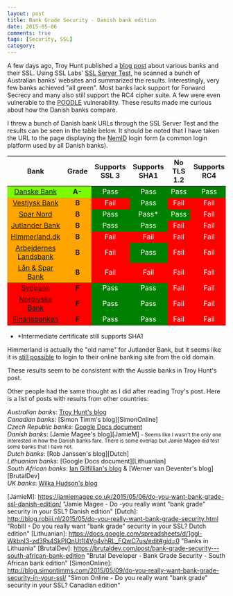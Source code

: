 ```yaml
---
layout: post
title: Bank Grade Security - Danish bank edition
date: 2015-05-06
comments: true
tags: [Security, SSL]
category: 
---
```


A few days ago, Troy Hunt published a [blog post][TroyHunt] about various banks and their SSL. Using SSL Labs' [SSL Server Test][SSLLabs], he scanned a bunch of Australian banks' websites and summarized the results. Interestingly, very few banks achieved "all green". Most banks lack support for Forward Secrecy and many also still support the RC4 cipher suite. A few were even vulnerable to the [POODLE][WikiPoodle] vulnerability. These results made me curious about how the Danish banks compare. 

I threw a bunch of Danish bank URLs through the SSL Server Test and the results can be seen in the table below. It should be noted that I have taken the URL to the page displaying the [NemID][NemId] login form (a common login platform used by all Danish banks).

<table><thead>
<tr>
<th style="text-align: center">Bank</th>
<th style="text-align: center">Grade</th>
<th style="text-align: center">Supports SSL 3</th>
<th style="text-align: center">Supports SHA1</th>
<th style="text-align: center">No TLS 1.2</th>
<th style="text-align: center">Supports RC4</th>
<th style="text-align: center">Forward Secrecy</th>
<th style="text-align: center">POODLE</th>
</tr>
</thead><tbody>
<tr>
<td style="text-align: center; background-color:lawngreen"><a href="https://www.ssllabs.com/ssltest/analyze.html?d=https%3A%2F%2Fwww.danskebank.dk" title="SSLLabs - www.danskebank.dk">Danske Bank</a></td>
<td style="text-align: center; background-color:lawngreen"><strong>A-</strong></td>
<td style="text-align: center; background-color:green; color:white">Pass</td>
<td style="text-align: center; background-color:green; color:white">Pass</td>
<td style="text-align: center; background-color:green; color:white">Pass</td>
<td style="text-align: center; background-color:green; color:white">Pass</td>
<td style="text-align: center; background-color:red; color:white">Fail</td>
<td style="text-align: center; background-color:green; color:white">Pass</td>
</tr>
<tr>
<td style="text-align: center; background-color:orange"><a href="https://www.ssllabs.com/ssltest/analyze.html?d=vestjyskbank.dk" title="SSLLabs - Vestjyskbank.dk">Vestjysk Bank</a></td>
<td style="text-align: center; background-color:orange"><strong>B</strong></td>
<td style="text-align: center; background-color:red; color:white">Fail</td>
<td style="text-align: center; background-color:green; color:white">Pass</td>
<td style="text-align: center; background-color:red; color:white">Fail</td>
<td style="text-align: center; background-color:red; color:white">Fail</td>
<td style="text-align: center; background-color:red; color:white">Fail</td>
<td style="text-align: center; background-color:green; color:white">Pass</td>
</tr>
<tr>
<td style="text-align: center; background-color:orange"><a href="https://www.ssllabs.com/ssltest/analyze.html?d=https%3A%2F%2Fnetbank.sparnord.dk" title="SSLLabs - netbank.sparnord.dk">Spar Nord</a></td>
<td style="text-align: center; background-color:orange"><strong>B</strong></td>
<td style="text-align: center; background-color:green; color:white">Pass</td>
<td style="text-align: center; background-color:green; color:white">Pass*</td>
<td style="text-align: center; background-color:green; color:white">Pass</td>
<td style="text-align: center; background-color:red; color:white">Fail</td>
<td style="text-align: center; background-color:red; color:white">Fail</td>
<td style="text-align: center; background-color:green; color:white">Pass</td>
</tr>
<tr>
<td style="text-align: center; background-color:orange"><a href="https://www.ssllabs.com/ssltest/analyze.html?d=https%3A%2F%2Fjutlander-netbank.dk" title="SSLLabs - jutlander-netbank.dk">Jutlander Bank</a></td>
<td style="text-align: center; background-color:orange"><strong>B</strong></td>
<td style="text-align: center; background-color:green; color:white">Pass</td>
<td style="text-align: center; background-color:green; color:white">Pass</td>
<td style="text-align: center; background-color:red; color:white">Fail</td>
<td style="text-align: center; background-color:red; color:white">Fail</td>
<td style="text-align: center; background-color:red; color:white">Fail</td>
<td style="text-align: center; background-color:green; color:white">Pass</td>
</tr>
<tr>
<td style="text-align: center; background-color:orange"><a href="https://www.ssllabs.com/ssltest/analyze.html?d=www.himmerland.dk" title="SSLLabs - www.himmerland.dk">Himmerland.dk</a></td>
<td style="text-align: center; background-color:orange"><strong>B</strong></td>
<td style="text-align: center; background-color:red; color:white">Fail</td>
<td style="text-align: center; background-color:red; color:white">Fail</td>
<td style="text-align: center; background-color:red; color:white">Fail</td>
<td style="text-align: center; background-color:red; color:white">Fail</td>
<td style="text-align: center; background-color:red; color:white">Fail</td>
<td style="text-align: center; background-color:green; color:white">Pass</td>
</tr>
<tr>
<td style="text-align: center; background-color:orange"><a href="https://www.ssllabs.com/ssltest/analyze.html?d=al-bank.dk" title="SSLLabs - al-bank.dk">Arbejdernes Landsbank</a></td>
<td style="text-align: center; background-color:orange"><strong>B</strong></td>
<td style="text-align: center; background-color:red; color:white">Fail</td>
<td style="text-align: center; background-color:green; color:white">Pass</td>
<td style="text-align: center; background-color:red; color:white">Fail</td>
<td style="text-align: center; background-color:red; color:white">Fail</td>
<td style="text-align: center; background-color:red; color:white">Fail</td>
<td style="text-align: center; background-color:green; color:white">Pass</td>
</tr>
<tr>
<td style="text-align: center; background-color:orange"><a href="https://www.ssllabs.com/ssltest/analyze.html?d=lsb.dk" title="SSLLabs - lsb.dk">Lån &amp; Spar Bank</a></td>
<td style="text-align: center; background-color:orange;"><strong>B</strong></td>
<td style="text-align: center; background-color:red; color:white">Fail</td>
<td style="text-align: center; background-color:red; color:white">Fail</td>
<td style="text-align: center; background-color:red; color:white">Fail</td>
<td style="text-align: center; background-color:red; color:white">Fail</td>
<td style="text-align: center; background-color:red; color:white">Fail</td>
<td style="text-align: center; background-color:green; color:white">Pass</td>
</tr>
<tr>
<td style="text-align: center; background-color:red"><a href="https://www.ssllabs.com/ssltest/analyze.html?d=portal4.sydbank.dk" title="SSLLabs - portal4.sydbank.dk">Sydbank</a></td>
<td style="text-align: center; background-color:red;"><strong>F</strong></td>
<td style="text-align: center; background-color:green; color:white">Pass</td>
<td style="text-align: center; background-color:green; color:white">Pass</td>
<td style="text-align: center; background-color:red; color:white">Fail</td>
<td style="text-align: center; background-color:red; color:white">Fail</td>
<td style="text-align: center; background-color:red; color:white">Fail</td>
<td style="text-align: center; background-color:red; color:white">Fail</td>
</tr>
<tr>
<td style="text-align: center; background-color:red"><a href="https://www.ssllabs.com/ssltest/analyze.html?d=portal4.nrsbank.dk" title="SSLLabs - portal4.nrsbank.dk">Nordjyske Bank</a></td>
<td style="text-align: center; background-color:red;"><strong>F</strong></td>
<td style="text-align: center; background-color:green; color:white">Pass</td>
<td style="text-align: center; background-color:green; color:white">Pass</td>
<td style="text-align: center; background-color:red; color:white">Fail</td>
<td style="text-align: center; background-color:red; color:white">Fail</td>
<td style="text-align: center; background-color:red; color:white">Fail</td>
<td style="text-align: center; background-color:red; color:white">Fail</td>
</tr>
<tr>
<td style="text-align: center; background-color:red"><a href="https://www.ssllabs.com/ssltest/analyze.html?d=portal.bankdata.dk" title="SSLLabs - portal.bankdata.dk">Finansbanken</a></td>
<td style="text-align: center; background-color:red;"><strong>F</strong></td>
<td style="text-align: center; background-color:green; color:white">Pass</td>
<td style="text-align: center; background-color:green; color:white">Pass</td>
<td style="text-align: center; background-color:red; color:white">Fail</td>
<td style="text-align: center; background-color:red; color:white">Fail</td>
<td style="text-align: center; background-color:red; color:white">Fail</td>
<td style="text-align: center; background-color:red; color:white">Fail</td>
</tr>
</tbody></table>

- *Intermediate certificate still supports SHA1  


Himmerland is actually the "old name" for Jutlander Bank, but it seems like it is [still possible][Himmerland-login] to login to their online banking site from the old domain.

These results seem to be consistent with the Aussie banks in Troy Hunt's post. 



Other people had the same thought as I did after reading Troy's post. Here is a list of posts with results from other countries:

*Australian banks*: [Troy Hunt's blog][TroyHunt]  
*Canadian banks*: [Simon Timm's blog][SimonOnline]  
*Czech Republic banks*: [Google Docs document][GDocs]  
*Danish banks*: [Jamie Magee's blog][JamieM]
 <small>- Seems like I wasn't the only one interested in how the Danish banks fare. There is some overlap but Jamie Magee did test some banks that I have not.  </small>  
*Dutch banks*: [Rob Janssen's blog][Dutch]    
*Lithuanian banks*: [Google Docs document][Lithuanian]  
*South African banks*: [Ian Gilfillian's blog][IanG] & [Werner van Deventer's blog][BrutalDev]  
*UK banks*: [Wilka Hudson's blog][MagneticMonkey]  





<!-- Bibliography -->

[TroyHunt]: http://www.troyhunt.com/2015/05/do-you-really-want-bank-grade-security.html "TroyHunt.com - Do you really want “bank grade” security in your SSL? Here’s how Aussie banks fare"
[SSLLabs]: https://www.ssllabs.com/ssltest/ "Qualys SSL LABS - SSL Server Test"
[WikiPoodle]: https://en.wikipedia.org/wiki/POODLE "Wikipedia - POODLE"
[NemId]: https://en.wikipedia.org/wiki/NemID "Wikipedia - NemID"
[Himmerland-login]: https://www.himmerland.dk/netbank/adgang/logondanid/logondanid_bred/ "www.himmerland.dk - Jutlander/Himmerland NemID login page"
[MagneticMonkey]: http://blog.wilka.co.uk/2015/05/06/uk-bank-ssl/ "Magnetic Monkey - UK 'Bank Grade' SSL"
[IanG]: http://www.greenman.co.za/blog/?p=1734 "Neverness - South African Banks SSL Security"
[GDocs]: https://docs.google.com/spreadsheets/d/1LI1Pk0IwAvD9FE4ShHIU8ajT_NvEtGxO0VFW4OR78TY/edit#gid=0 "Banks & HTTPS in the Czech Republic"
[JamieM]: https://jamiemagee.co.uk/2015/05/06/do-you-want-bank-grade-ssl-danish-edition/ "Jamie Magee - Do -you really want "bank grade" security in your SSL? Danish edition" 
[Dutch]: http://blog.robiii.nl/2015/05/do-you-really-want-bank-grade-security.html "RobIII - Do you really want "bank grade" security in your SSL? Dutch edition"
[Lithuanian]: https://docs.google.com/spreadsheets/d/1ggl-WkbnI3-zd3Rs4SkPIQnUt1I4Vg4vhRL_FQwC7us/edit#gid=0 "Banks in Lithuania"
[BrutalDev]: https://brutaldev.com/post/bank-grade-security---south-african-bank-edition "Brutal Developer - Bank Grade Security - South African bank edition"
[SimonOnline]: http://blog.simontimms.com/2015/05/09/do-you-really-want-bank-grade-security-in-your-ssl/ "Simon Online - Do you really want "bank grade" security in your SSL? Canadian edition"

[VB]: https://www.ssllabs.com/ssltest/analyze.html?d=vestjyskbank.dk "SSLLabs - Vestjyskbank.dk"
[DB]: https://www.ssllabs.com/ssltest/analyze.html?d=https%3A%2F%2Fwww.danskebank.dk "SSLLabs - www.danskebank.dk"
[SN]: https://www.ssllabs.com/ssltest/analyze.html?d=https%3A%2F%2Fnetbank.sparnord.dk "SSLLabs - netbank.sparnord.dk"
[JB]: https://www.ssllabs.com/ssltest/analyze.html?d=https%3A%2F%2Fjutlander-netbank.dk "SSLLabs - jutlander-netbank.dk"
[H]: https://www.ssllabs.com/ssltest/analyze.html?d=www.himmerland.dk "SSLLabs - www.himmerland.dk"
[AL]: https://www.ssllabs.com/ssltest/analyze.html?d=al-bank.dk "SSLLabs - al-bank.dk"
[S]: https://www.ssllabs.com/ssltest/analyze.html?d=portal4.sydbank.dk "SSLLabs - portal4.sydbank.dk"
[NB]: https://www.ssllabs.com/ssltest/analyze.html?d=portal4.nrsbank.dk "SSLLabs - portal4.nrsbank.dk"
[F]: https://www.ssllabs.com/ssltest/analyze.html?d=portal.bankdata.dk "SSLLabs - portal.bankdata.dk"
[LSB]: https://www.ssllabs.com/ssltest/analyze.html?d=lsb.dk "SSLLabs - lsb.dk"